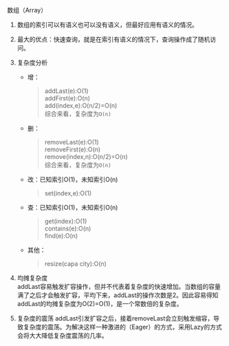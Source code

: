 数组（Array）
1. 数组的索引可以有语义也可以没有语义，但最好应用有语义的情况。
2. 最大的优点：快速查询，就是在索引有语义的情况下，查询操作成了随机访问。
3. 复杂度分析
    - 增：
        > addLast(e):O(1)  
          addFirst(e):O(n)  
          add(index,e):O(n/2)=O(n)  
          综合来看，复杂度为`O(n)`
    - 删：
        > removeLast(e):O(1)  
          removeFirst(e):O(n)  
          remove(index,n):O(n/2)=O(n)  
          综合来看，复杂度为`O(n)`
    - 改：已知索引O(1)，未知索引O(n)
        > set(index,e):O(1)
    - 查：已知索引O(1)，未知索引O(n)
        > get(index):O(1)  
          contains(e):O(n)  
          find(e):O(n)
    - 其他：
        > resize(capa city):O(n)
        
4. 均摊复杂度  
    addLast容易触发扩容操作，但并不代表着复杂度的快速增加。当数组的容量满了之后才会触发扩容，平均下来，addLast的操作次数是2。因此容易得知addLast的均摊复杂度为O(2)=O(1)，是一个常数倍的复杂度。
    
5. 复杂度的震荡
    addLast引发扩容之后，接着removeLast会立刻触发缩容，导致复杂度的震荡。为解决这样一种激进的（Eager）的方式，采用Lazy的方式会将大大降低复杂度震荡的几率。
